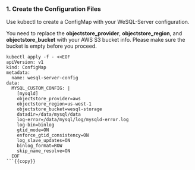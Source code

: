 ### 1. Create the Configuration Files

Use kubectl to create a ConfigMap with your WeSQL-Server configuration.

You need to replace the **objectstore_provider**, **objectstore_region**, and **objectstore_bucket** with your AWS S3 bucket info.
Please make sure the bucket is empty before you proceed.

```yaml{9-11}
kubectl apply -f - <<EOF
apiVersion: v1
kind: ConfigMap
metadata:
  name: wesql-server-config
data:
  MYSQL_CUSTOM_CONFIG: |
    [mysqld]
    objectstore_provider=aws
    objectstore_region=us-west-1
    objectstore_bucket=wesql-storage
    datadir=/data/mysql/data
    log-error=/data/mysql/log/mysqld-error.log
    log-bin=binlog
    gtid_mode=ON
    enforce_gtid_consistency=ON
    log_slave_updates=ON
    binlog_format=ROW
    skip_name_resolve=ON
  EOF
```{{copy}}
